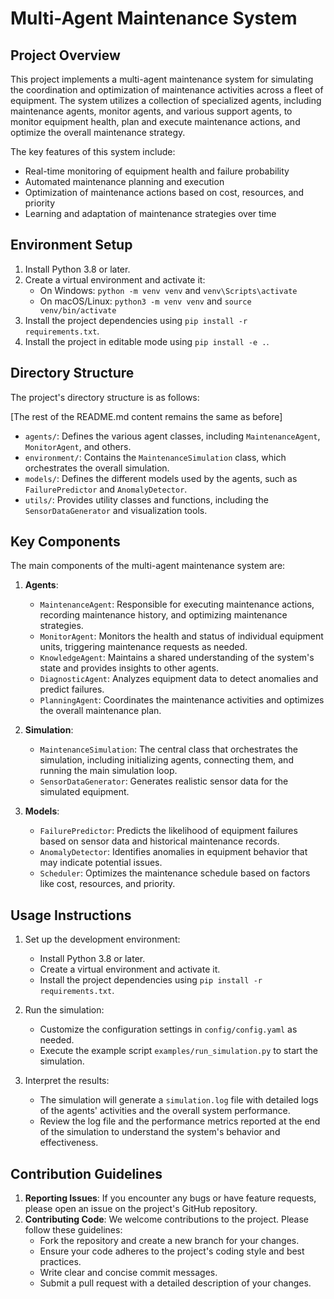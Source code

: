 # Multi-Agent Maintenance System

## Project Overview
This project implements a multi-agent maintenance system for simulating the coordination and optimization of maintenance activities across a fleet of equipment. The system utilizes a collection of specialized agents, including maintenance agents, monitor agents, and various support agents, to monitor equipment health, plan and execute maintenance actions, and optimize the overall maintenance strategy.

The key features of this system include:
- Real-time monitoring of equipment health and failure probability
- Automated maintenance planning and execution
- Optimization of maintenance actions based on cost, resources, and priority
- Learning and adaptation of maintenance strategies over time

## Environment Setup
1. Install Python 3.8 or later.
2. Create a virtual environment and activate it:
   - On Windows: `python -m venv venv` and `venv\Scripts\activate`
   - On macOS/Linux: `python3 -m venv venv` and `source venv/bin/activate`
3. Install the project dependencies using `pip install -r requirements.txt`.
4. Install the project in editable mode using `pip install -e .`.

## Directory Structure
The project's directory structure is as follows:

[The rest of the README.md content remains the same as before]
  - `agents/`: Defines the various agent classes, including `MaintenanceAgent`, `MonitorAgent`, and others.
  - `environment/`: Contains the `MaintenanceSimulation` class, which orchestrates the overall simulation.
  - `models/`: Defines the different models used by the agents, such as `FailurePredictor` and `AnomalyDetector`.
  - `utils/`: Provides utility classes and functions, including the `SensorDataGenerator` and visualization tools.

## Key Components
The main components of the multi-agent maintenance system are:

1. **Agents**:
   - `MaintenanceAgent`: Responsible for executing maintenance actions, recording maintenance history, and optimizing maintenance strategies.
   - `MonitorAgent`: Monitors the health and status of individual equipment units, triggering maintenance requests as needed.
   - `KnowledgeAgent`: Maintains a shared understanding of the system's state and provides insights to other agents.
   - `DiagnosticAgent`: Analyzes equipment data to detect anomalies and predict failures.
   - `PlanningAgent`: Coordinates the maintenance activities and optimizes the overall maintenance plan.

2. **Simulation**:
   - `MaintenanceSimulation`: The central class that orchestrates the simulation, including initializing agents, connecting them, and running the main simulation loop.
   - `SensorDataGenerator`: Generates realistic sensor data for the simulated equipment.

3. **Models**:
   - `FailurePredictor`: Predicts the likelihood of equipment failures based on sensor data and historical maintenance records.
   - `AnomalyDetector`: Identifies anomalies in equipment behavior that may indicate potential issues.
   - `Scheduler`: Optimizes the maintenance schedule based on factors like cost, resources, and priority.

## Usage Instructions
1. Set up the development environment:
   - Install Python 3.8 or later.
   - Create a virtual environment and activate it.
   - Install the project dependencies using `pip install -r requirements.txt`.

2. Run the simulation:
   - Customize the configuration settings in `config/config.yaml` as needed.
   - Execute the example script `examples/run_simulation.py` to start the simulation.

3. Interpret the results:
   - The simulation will generate a `simulation.log` file with detailed logs of the agents' activities and the overall system performance.
   - Review the log file and the performance metrics reported at the end of the simulation to understand the system's behavior and effectiveness.

## Contribution Guidelines
1. **Reporting Issues**: If you encounter any bugs or have feature requests, please open an issue on the project's GitHub repository.
2. **Contributing Code**: We welcome contributions to the project. Please follow these guidelines:
   - Fork the repository and create a new branch for your changes.
   - Ensure your code adheres to the project's coding style and best practices.
   - Write clear and concise commit messages.
   - Submit a pull request with a detailed description of your changes.
